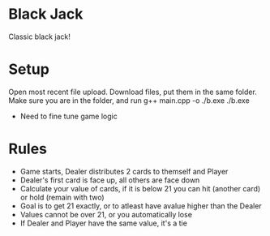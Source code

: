 # Black Jack
Classic black jack!

# Setup
Open most recent file upload.
Download files, put them in the same folder.
Make sure you are in the folder, and
run g++ main.cpp -o ./b.exe
./b.exe

* Need to fine tune game logic

# Rules
* Game starts, Dealer distributes 2 cards to themself and Player
* Dealer's first card is face up, all others are face down
* Calculate your value of cards, if it is below 21 you can hit (another card) or hold (remain with two)
* Goal is to get 21 exactly, or to atleast have avalue higher than the Dealer
* Values cannot be over 21, or you automatically lose
* If Dealer and Player have the same value, it's a tie
    
